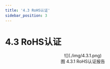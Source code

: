```yaml
---
title: '4.3 RoHS认证'
sidebar_position: 3
---
```



# 4.3 RoHS认证

<center>
![](./img/4.3.1.png)<br />
图 4.3.1 RoHS认证报告
</center>


